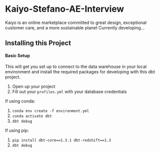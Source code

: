 # Kaiyo-Stefano-AE-Interview
Kaiyo is an online marketplace committed to great design, exceptional customer care, and a more sustainable planet
Currently developing...

## Installing this Project

#### Basic Setup

This will get you set up to connect to the data warehouse in your local
environment and install the required packages for developing with this dbt
project.

1. Open up your project
2. Fill out your `profiles.yml` with your database credentials

If using conda:
1. `conda env create -f environment.yml`
2. `conda activate dbt`
3. `dbt debug`

If using pip:
1. `pip install dbt-core==1.3.1 dbt-redshift==1.3`
2. `dbt debug`
